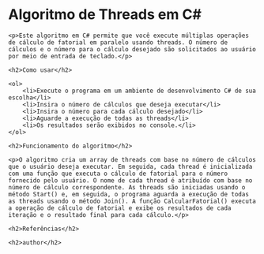 <!DOCTYPE html>
<html>
<head>
	
</head>
<body>
	<h1>Algoritmo de Threads em C#</h1>

	<p>Este algoritmo em C# permite que você execute múltiplas operações de cálculo de fatorial em paralelo usando threads. O número de cálculos e o número para o cálculo desejado são solicitados ao usuário por meio de entrada de teclado.</p>

	<h2>Como usar</h2>

	<ol>
		<li>Execute o programa em um ambiente de desenvolvimento C# de sua escolha</li>
		<li>Insira o número de cálculos que deseja executar</li>
		<li>Insira o número para cada cálculo desejado</li>
		<li>Aguarde a execução de todas as threads</li>
		<li>Os resultados serão exibidos no console.</li>
	</ol>

	<h2>Funcionamento do algoritmo</h2>

	<p>O algoritmo cria um array de threads com base no número de cálculos que o usuário deseja executar. Em seguida, cada thread é inicializada com uma função que executa o cálculo de fatorial para o número fornecido pelo usuário. O nome de cada thread é atribuído com base no número de cálculo correspondente. As threads são iniciadas usando o método Start() e, em seguida, o programa aguarda a execução de todas as threads usando o método Join(). A função CalcularFatorial() executa a operação de cálculo de fatorial e exibe os resultados de cada iteração e o resultado final para cada cálculo.</p>

	<h2>Referências</h2>

	<h2>author</h2>
</body>
</html>
